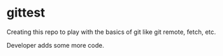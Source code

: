 # gittest

Creating this repo to play with the basics of git like git remote, fetch, etc.

Developer adds some more code.

